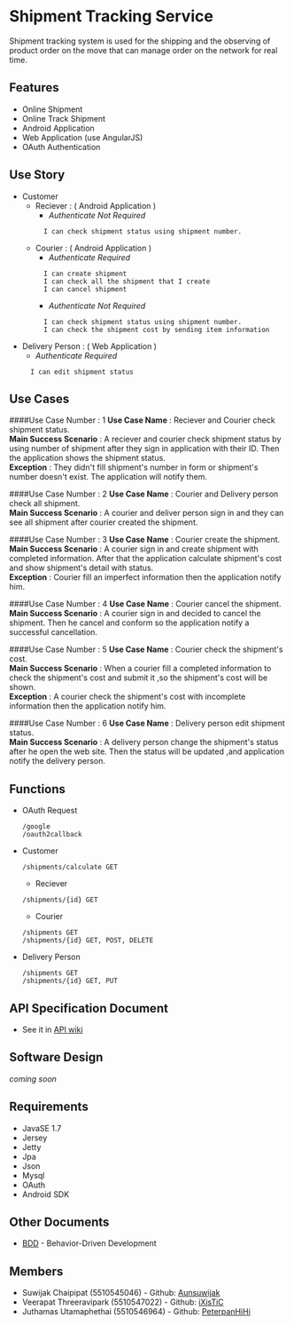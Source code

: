 # Shipment Tracking Service

Shipment tracking system is used for the shipping and the observing of product order on the move that can manage order on the network for real time.

## Features
* Online Shipment
* Online Track Shipment
* Android Application
* Web Application (use AngularJS)
* OAuth Authentication

## Use Story
*   Customer
    * Reciever : ( Android Application )
        -  <i>Authenticate Not Required</i>
        ```
          I can check shipment status using shipment number.
        ```
    * Courier : ( Android Application )
        - <i>Authenticate Required</i>
        ```
          I can create shipment
          I can check all the shipment that I create
          I can cancel shipment
        ```
        - <i>Authenticate Not Required</i>
        ```
          I can check shipment status using shipment number.
          I can check the shipment cost by sending item information
        ```
* Delivery Person : ( Web Application ) 
    -   <i>Authenticate Required</i>
    ```
      I can edit shipment status
    ```


## Use Cases
####Use Case Number : 1
<b>Use Case Name</b> : Reciever and  Courier check shipment status.<br>
<b>Main Success Scenario</b> : A reciever and courier check shipment status by using number of shipment after they sign in application with their ID. Then the application shows the shipment status.<br>
<b>Exception</b> : They didn't fill shipment's number in form or shipment's number doesn't exist. The application will notify them.

####Use Case Number : 2
<b>Use Case Name</b> : Courier and Delivery person check all shipment.<br>
<b>Main Success Scenario</b> : A courier and deliver person sign in and they can see all shipment after courier created the shipment.

####Use Case Number : 3
<b>Use Case Name</b> : Courier create the shipment.<br>
<b>Main Success Scenario</b> : A courier sign in and create shipment with completed information. After that the application calculate shipment's cost and show shipment's detail with status.<br>
<b>Exception</b> : Courier fill an imperfect information then the application notify him.

####Use Case Number : 4
<b>Use Case Name</b> : Courier cancel the shipment.<br>
<b>Main Success Scenario</b> : A courier sign in and decided to cancel the shipment. Then he cancel and conform so the application notify a successful cancellation.

####Use Case Number : 5
<b>Use Case Name</b> : Courier check the shipment's cost.<br>
<b>Main Success Scenario</b> : When a courier fill a completed information to check the shipment's cost and submit it ,so the shipment's cost will be shown.<br>
<b>Exception</b> : A courier check the shipment's cost with incomplete information then the application notify him.

####Use Case Number : 6
<b>Use Case Name</b> : Delivery person edit shipment status.<br>
<b>Main Success Scenario</b> : A delivery person change the shipment's status after he open the web site. Then the status will be updated ,and application notify the delivery person.

## Functions
* OAuth Request
  ```
  /google 
  /oauth2callback
  ```

* Customer
    ```
  	/shipments/calculate GET
    ```
	* Reciever
    ```
    /shipments/{id} GET
    ```
	* Courier
    ```
    /shipments GET
    /shipments/{id} GET, POST, DELETE
    ```
* Delivery Person

    ```
    /shipments GET
    /shipments/{id} GET, PUT
    ```

## API Specification Document

* See it in [API wiki](https://github.com/ixistic/Shipment-Tracking-Service/wiki/API-Specification-Document)

## Software Design
<i>coming soon</i>

## Requirements

* JavaSE 1.7
* Jersey
* Jetty
* Jpa
* Json
* Mysql
* OAuth
* Android SDK

## Other Documents

* [BDD](https://github.com/ixistic/Shipment-Tracking-Service/wiki/Behavior-Driven-Development) - Behavior-Driven Development


## Members

- Suwijak Chaipipat (5510545046) - Github: [Aunsuwijak](https://github.com/aunsuwijak)
- Veerapat Threeravipark (5510547022) - Github: [iXisTiC](https://github.com/ixistic)
- Juthamas Utamaphethai (5510546964) - Github: [PeterpanHiHi](https://github.com/peterpanhihi)

